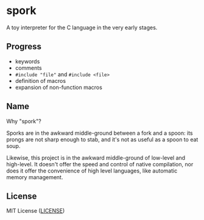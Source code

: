 # spork

A toy interpreter for the C language in the very early stages.

## Progress

- keywords
- comments
- `#include "file"` and `#include <file>`
- definition of macros
- expansion of non-function macros

## Name

Why "spork"?

Sporks are in the awkward middle-ground between a fork and a spoon:
its prongs are not sharp enough to stab, and it's not as useful as a
spoon to eat soup.

Likewise, this project is in the awkward middle-ground of low-level
and high-level. It doesn't offer the speed and control of native
compilation, nor does it offer the convenience of high level
languages, like automatic memory management.

## License

MIT License ([LICENSE](https://github.com/ricardo-massaro/spork/blob/master/LICENSE))

